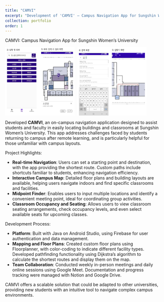```yaml
---
title: "CAMVI"
excerpt: "Development of 'CAMVI' – Campus Navigation App for Sungshin Women’s University"
collection: portfolio
order: 1
---
```


CAMVI: Campus Navigation App for Sungshin Women’s University

<div style="display: flex; gap: 10px;">
  <img src="../images/CAMVI-1.png" alt="CAMVI Screenshot 1" width="45%"/>
  <img src="../images/CAMVI-2.png" alt="CAMVI Screenshot 2" width="45%"/>
</div>

Developed **CAMVI**, an on-campus navigation application designed to assist students and faculty in easily locating buildings and classrooms at Sungshin Women’s University. This app addresses challenges faced by students returning to campus after remote learning, and is particularly helpful for those unfamiliar with campus layouts.

Project Highlights:
- **Real-time Navigation**: Users can set a starting point and destination, with the app providing the shortest route. Custom paths include shortcuts familiar to students, enhancing navigation efficiency.
- **Interactive Campus Map**: Detailed floor plans and building layouts are available, helping users navigate indoors and find specific classrooms and facilities.
- **Midpoint Finder**: Enables users to input multiple locations and identify a convenient meeting point, ideal for coordinating group activities.
- **Classroom Occupancy and Seating**: Allows users to view classroom seating arrangements, check occupancy levels, and even select available seats for upcoming classes.

Development Process:
- **Platform**: Built with Java on Android Studio, using Firebase for user authentication and data management.
- **Mapping and Floor Plans**: Created custom floor plans using Floorplanner, with color-coding to indicate different facility types. Developed pathfinding functionality using Dijkstra’s algorithm to calculate the shortest routes and display them on the map.
- **Team Collaboration**: Conducted weekly in-person meetings and daily online sessions using Google Meet. Documentation and progress tracking were managed with Notion and Google Drive.

CAMVI offers a scalable solution that could be adapted to other universities, providing new students with an intuitive tool to navigate complex campus environments.
